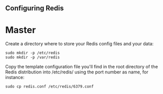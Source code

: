 ## Configuring Redis

# Master


Create a directory where to store your Redis config files and your data:
```
sudo mkdir -p /etc/redis
sudo mkdir -p /var/redis
```

Copy the template configuration file you'll find in the root directory of the Redis distribution into /etc/redis/ using the port number as name, for instance:

`sudo cp redis.conf /etc/redis/6379.conf`
